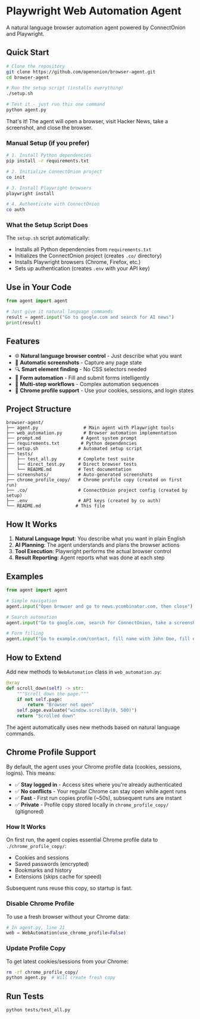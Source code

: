 # Playwright Web Automation Agent

A natural language browser automation agent powered by ConnectOnion and Playwright.

## Quick Start

```bash
# Clone the repository
git clone https://github.com/openonion/browser-agent.git
cd browser-agent

# Run the setup script (installs everything)
./setup.sh

# Test it - just run this one command
python agent.py
```

That's it! The agent will open a browser, visit Hacker News, take a screenshot, and close the browser.

### Manual Setup (if you prefer)

```bash
# 1. Install Python dependencies
pip install -r requirements.txt

# 2. Initialize ConnectOnion project
co init

# 3. Install Playwright browsers
playwright install

# 4. Authenticate with ConnectOnion
co auth
```

### What the Setup Script Does

The `setup.sh` script automatically:
- Installs all Python dependencies from `requirements.txt`
- Initializes the ConnectOnion project (creates `.co/` directory)
- Installs Playwright browsers (Chrome, Firefox, etc.)
- Sets up authentication (creates `.env` with your API key)

## Use in Your Code

```python
from agent import agent

# Just give it natural language commands
result = agent.input("Go to google.com and search for AI news")
print(result)
```

## Features

- 🌐 **Natural language browser control** - Just describe what you want
- 📸 **Automatic screenshots** - Capture any page state
- 🔍 **Smart element finding** - No CSS selectors needed
- 📝 **Form automation** - Fill and submit forms intelligently
- 🎯 **Multi-step workflows** - Complex automation sequences
- 🔐 **Chrome profile support** - Use your cookies, sessions, and login states

## Project Structure

```
browser-agent/
├── agent.py                 # Main agent with Playwright tools
├── web_automation.py        # Browser automation implementation
├── prompt.md               # Agent system prompt
├── requirements.txt        # Python dependencies
├── setup.sh               # Automated setup script
├── tests/
│   ├── test_all.py        # Complete test suite
│   ├── direct_test.py     # Direct browser tests
│   └── README.md          # Test documentation
├── screenshots/           # Auto-generated screenshots
├── chrome_profile_copy/   # Chrome profile copy (created on first run)
├── .co/                   # ConnectOnion project config (created by setup)
├── .env                   # API keys (created by co auth)
└── README.md             # This file
```

## How It Works

1. **Natural Language Input**: You describe what you want in plain English
2. **AI Planning**: The agent understands and plans the browser actions
3. **Tool Execution**: Playwright performs the actual browser control
4. **Result Reporting**: Agent reports what was done at each step

## Examples

```python
from agent import agent

# Simple navigation
agent.input("Open browser and go to news.ycombinator.com, then close")

# Search automation
agent.input("Go to google.com, search for ConnectOnion, take a screenshot, close browser")

# Form filling
agent.input("Go to example.com/contact, fill name with John Doe, fill email with john@example.com, submit, close browser")
```

## How to Extend

Add new methods to `WebAutomation` class in `web_automation.py`:

```python
@xray
def scroll_down(self) -> str:
    """Scroll down the page."""
    if not self.page:
        return "Browser not open"
    self.page.evaluate("window.scrollBy(0, 500)")
    return "Scrolled down"
```

The agent automatically uses new methods based on natural language commands.

## Chrome Profile Support

By default, the agent uses your Chrome profile data (cookies, sessions, logins). This means:

- ✅ **Stay logged in** - Access sites where you're already authenticated
- ✅ **No conflicts** - Your regular Chrome can stay open while agent runs
- ✅ **Fast** - First run copies profile (~50s), subsequent runs are instant
- ✅ **Private** - Profile copy stored locally in `chrome_profile_copy/` (gitignored)

### How It Works

On first run, the agent copies essential Chrome profile data to `./chrome_profile_copy/`:
- Cookies and sessions
- Saved passwords (encrypted)
- Bookmarks and history
- Extensions (skips cache for speed)

Subsequent runs reuse this copy, so startup is fast.

### Disable Chrome Profile

To use a fresh browser without your Chrome data:

```python
# In agent.py, line 21
web = WebAutomation(use_chrome_profile=False)
```

### Update Profile Copy

To get latest cookies/sessions from your Chrome:

```bash
rm -rf chrome_profile_copy/
python agent.py  # Will create fresh copy
```

## Run Tests

```bash
python tests/test_all.py
```